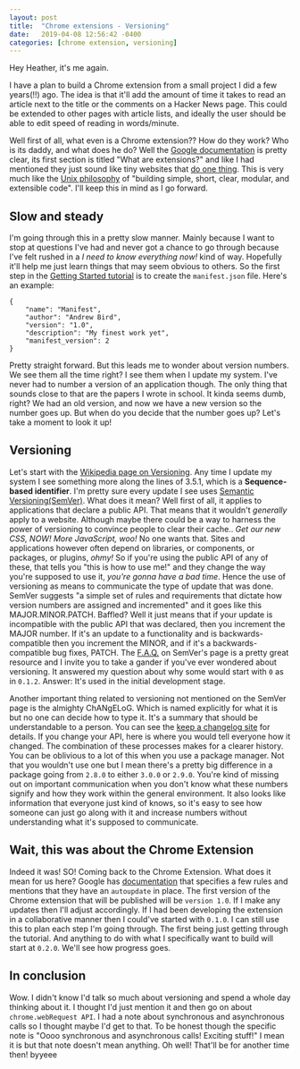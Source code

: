 ```yaml
---
layout: post
title:  "Chrome extensions - Versioning"
date:   2019-04-08 12:56:42 -0400
categories: [chrome extension, versioning]
---
```


Hey Heather, it's me again.

I have a plan to build a Chrome extension from a small project I did a few
years(!!) ago. The idea is that it'll add the amount of time it takes to read
an article next to the title or the comments on a Hacker News page. This could
be extended to other pages with article lists, and ideally the user should be
able to edit speed of reading in words/minute.

Well first of all, what even is a Chrome extension?? How do they work? Who is
its daddy, and what does he do? Well the [Google documentation][google-doc] is
pretty clear, its first section is titled "What are extensions?" and like I had
mentioned they just sound like tiny websites that [do one
thing][google-single-purpose]. This is very much like the [Unix
philosophy][wiki-unix-philo] of "building simple, short, clear, modular, and
extensible code". I'll keep this in mind as I go forward.

## Slow and steady

I'm going through this in a pretty slow manner. Mainly because I want to stop at
questions I've had and never got a chance to go through because I've felt rushed
in a *I need to know everything now!* kind of way. Hopefully it'll help me just
learn things that may seem obvious to others. So the first step in the [Getting
Started tutorial][google-get-started] is to create the `manifest.json` file.
Here's an example:

```
{
    "name": "Manifest",
    "author": "Andrew Bird",
    "version": "1.0",
    "description": "My finest work yet",
    "manifest_version": 2
}
```

Pretty straight forward. But this leads me to wonder about version numbers. We
see them all the time right? I see them when I update my system. I've never had
to number a version of an application though. The only thing that sounds close
to that are the papers I wrote in school. It kinda seems dumb, right? We had an
old version, and now we have a new version so the number goes up. But when do
you decide that the number goes up? Let's take a moment to look it up!

## Versioning

Let's start with the [Wikipedia page on Versioning][wiki-versioning]. Any time I
update my system I see something more along the lines of 3.5.1, which is a
**Sequence-based identifier**. I'm pretty sure every update I see uses [Semantic
Versioning(SemVer)][SemVer]. What does it mean? Well first of all, it applies
to applications that declare a public API. That means that it wouldn't
*generally* apply to a website. Although maybe there could be a way to harness
the power of versioning to convince people to clear their cache.. *Get our new
CSS, NOW! More JavaScript, woo!* No one wants that. Sites and applications
however often depend on libraries, or components, or packages, or plugins,
*ohmy!* So if you're using the public API of any of these, that tells you "this
is how to use me!" and they change the way you're supposed to use it, *you're
gonna have a bad time*. Hence the use of versioning as means to communicate the
type of update that was done. SemVer suggests "a simple set of rules and
requirements that dictate how version numbers are assigned and incremented" and
it goes like this MAJOR.MINOR.PATCH. Baffled? Well it just means that if your
update is incompatible with the public API that was declared, then you increment
the MAJOR number. If it's an update to a functionality and is
backwards-compatible then you increment the MINOR, and if it's a
backwards-compatible bug fixes, PATCH.  The [F.A.Q.][SemVer-faq] on SemVer's
page is a pretty great resource and I invite you to take a gander if you've ever
wondered about versioning. It answered my question about why some would start
with `0` as in `0.1.2`. Answer: It's used in the initial development stage.

Another important thing related to versioning not mentioned on the SemVer page
is the almighty ChANgELoG. Which is named explicitly for what it is but no one
can decide how to type it. It's a summary that should be understandable to a
person. You can see the [keep a changelog site][changelog] for details. If you
change your API, here is where you would tell everyone how it changed. The
combination of these processes makes for a clearer history. You can be oblivious
to a lot of this when you use a package manager. Not that you wouldn't use one
but I mean there's a pretty big difference in a package going from `2.8.0` to
either `3.0.0` or `2.9.0`. You're kind of missing out on important communication
when you don't know what these numbers signify and how they work within the
general environment. It also looks like information that everyone just kind of
knows, so it's easy to see how someone can just go along with it and increase
numbers without understanding what it's supposed to communicate. 

## Wait, this was about the Chrome Extension

Indeed it was! SO! Coming back to the Chrome Extension. What does it mean for us
here? Google has [documentation][google-version] that specifies a few rules and
mentions that they have an `autoupdate` in place. The first version of the
Chrome extension that will be published will be `version 1.0`. If I make any
updates then I'll adjust accordingly. If I had been developing the extension in
a collaborative manner then I could've started with `0.1.0`. I can still use
this to plan each step I'm going through. The first being just getting through
the tutorial. And anything to do with what I specifically want to build will
start at `0.2.0`. We'll see how progress goes.

## In conclusion

Wow. I didn't know I'd talk so much about versioning and spend a whole day
thinking about it. I thought I'd just mention it and then go on about
`chrome.webRequest API`. I had a note about synchronous and asynchronous calls
so I thought maybe I'd get to that. To be honest though the specific note is
"Oooo synchronous and asynchronous calls! Exciting stuff!" I mean it is but that
note doesn't mean anything. Oh well! That'll be for another time then! byyeee

[google-doc]: https://developer.chrome.com/extensions
[google-single-purpose]: https://developer.chrome.com/extensions/single_purpose
[wiki-unix-philo]: https://en.wikipedia.org/wiki/Unix_philosophy
[google-get-started]: https://developer.chrome.com/extensions/getstarted
[wiki-versioning]: https://en.wikipedia.org/wiki/Software_versioning
[SemVer]: https://semver.org/
[SemVer-faq]: https://semver.org/#faq
[changelog]: https://keepachangelog.com/en/1.0.0/
[google-version]: https://developer.chrome.com/extensions/manifest/version


